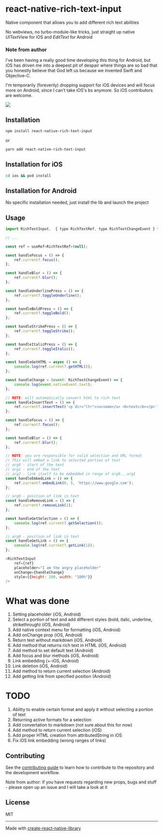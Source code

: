 # react-native-rich-text-input

Native component that allows you to add different rich text abilities

No webviews, no turbo-module-like tricks, just straight up native _UITextView_ for iOS and _EditText_ for Android

### Note from author

I've been having a really good time developing this thing for Android, but iOS has driven me into a deepest pit of despair where things are so bad that you honestly believe that God left us because we invented Swift and Objective-C.

I'm temporarily (foreverily) dropping support for iOS devices and will focus more on Android, since I can't take iOS's bs anymore. So iOS contributors are welcome.

![](https://github.com/IslamRustamov/react-native-rich-text-input/blob/main/public/iPhone.gif)

## Installation

```sh
npm install react-native-rich-text-input
```

or

```sh
yarn add react-native-rich-text-input
```

## Installation for iOS

```sh
cd ios && pod install
```

## Installation for Android

No specific installation needed, just install the lib and launch the project

## Usage

```js
import RichTextInput,  { type RichTextRef, type RichTextChangeEvent } from 'react-native-rich-text-input';

// ...

const ref = useRef<RichTextRef>(null);

const handleFocus = () => {
    ref.current?.focus();
};

const handleBlur = () => {
    ref.current?.blur();
};

const handleUnderlinePress = () => {
    ref.current?.toggleUnderline();
};

const handleBoldPress = () => {
    ref.current?.toggleBold();
};

const handleStrikePress = () => {
    ref.current?.toggleStrike();
};

const handleItalicPress = () => {
    ref.current?.toggleItalic();
};

const handleGetHTML = async () => {
    console.log(ref.current?.getHTML());
};

const handleChange = (event: RichTextChangeEvent) => {
    console.log(event.nativeEvent.text);
};

// NOTE: will automatically convert html to rich text
const handleInsertText = () => {
    ref.current?.insertText('<p dir="ltr"><u>some</u> <b>text</b></p>');
};

const handleFocus = () => {
    ref.current?.focus();
};

const handleBlur = () => {
    ref.current?.blur();
};

// NOTE: you are responsible for valid selection and URL format
// This will embed a link to selected portion of text
// arg0 - start of the text
// arg1 - end of the text
// arg2 - link itself to be embedded in range of arg0...arg1
const handleEmbedLink = () => {
    ref.current?.embedLink(0, 5, 'https://www.google.com');
};

// arg0 - position of link in text
const handleRemoveLink = () => {
    ref.current?.removeLink(1);
};

const handleGetSelection = () => {
    console.log(ref.current?.getSelection());
};

// arg0 - position of link in text
const handleGetLink = () => {
    console.log(ref.current?.getLink(1));
};

<RichTextInput
    ref={ref}
    placeholder="I am the angry placeholder"
    onChange={handleChange}
    style={{height: 200, width: "100%"}}
/>
```

# What was done

1. Setting placeholder (iOS, Android)
2. Select a portion of text and add different styles (bold, italic, underline, strikethrough) (iOS, Android)
3. Add native context menu for formatting (iOS, Android)
4. Add onChange prop (iOS, Android)
5. Return text without markdown (iOS, Android)
6. Add method that returns rich text in HTML (iOS, Android)
7. Add method to set default text (Android)
8. Add focus and blur methods (iOS, Android)
9. Link embedding (+-iOS, Android)
10. Link deletion (iOS, Android)
11. Add method to return current selection (Android)
12. Add getting link from specified position (Android)

# TODO

1. Ability to enable certain format and apply it without selecting a portion of text
2. Returning active formats for a selection
3. Add convertation to markdown (not sure about this for now)
4. Add method to return current selection (iOS)
5. Add proper HTML creation from attributedString in iOS
6. Fix iOS link embedding (wrong ranges of links)

## Contributing

See the [contributing guide](CONTRIBUTING.md) to learn how to contribute to the repository and the development workflow.

Note from author: if you have requests regarding new props, bugs and stuff - please open up an issue and I will take a look at it

## License

MIT

---

Made with [create-react-native-library](https://github.com/callstack/react-native-builder-bob)
